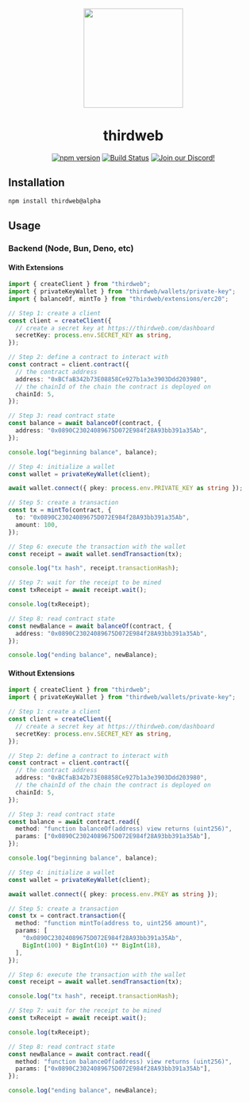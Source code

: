 <p align="center">
<br />
<a href="https://thirdweb.com"><img src="https://github.com/thirdweb-dev/js/blob/main/packages/sdk/logo.svg?raw=true" width="200" alt=""/></a>
<br />
</p>
<h1 align="center">thirdweb</h1>
<p align="center">
<a href="https://www.npmjs.com/package/thirdweb"><img src="https://img.shields.io/npm/v/thirdweb?color=red&label=npm&logo=npm" alt="npm version"/></a>
<a href="https://github.com/thirdweb-dev/js/actions/workflows/build-test-lint.yml"><img alt="Build Status" src="https://github.com/thirdweb-dev/js/actions/workflows/build-test-lint.yml/badge.svg"/></a>
<a href="https://discord.gg/thirdweb"><img alt="Join our Discord!" src="https://img.shields.io/discord/834227967404146718.svg?color=7289da&label=discord&logo=discord&style=flat"/></a>

## Installation

```bash
npm install thirdweb@alpha
```

## Usage

### Backend (Node, Bun, Deno, etc)

#### With Extensions

```ts
import { createClient } from "thirdweb";
import { privateKeyWallet } from "thirdweb/wallets/private-key";
import { balanceOf, mintTo } from "thirdweb/extensions/erc20";

// Step 1: create a client
const client = createClient({
  // create a secret key at https://thirdweb.com/dashboard
  secretKey: process.env.SECRET_KEY as string,
});

// Step 2: define a contract to interact with
const contract = client.contract({
  // the contract address
  address: "0xBCfaB342b73E08858Ce927b1a3e3903Ddd203980",
  // the chainId of the chain the contract is deployed on
  chainId: 5,
});

// Step 3: read contract state
const balance = await balanceOf(contract, {
  address: "0x0890C23024089675D072E984f28A93bb391a35Ab",
});

console.log("beginning balance", balance);

// Step 4: initialize a wallet
const wallet = privateKeyWallet(client);

await wallet.connect({ pkey: process.env.PRIVATE_KEY as string });

// Step 5: create a transaction
const tx = mintTo(contract, {
  to: "0x0890C23024089675D072E984f28A93bb391a35Ab",
  amount: 100,
});

// Step 6: execute the transaction with the wallet
const receipt = await wallet.sendTransaction(tx);

console.log("tx hash", receipt.transactionHash);

// Step 7: wait for the receipt to be mined
const txReceipt = await receipt.wait();

console.log(txReceipt);

// Step 8: read contract state
const newBalance = await balanceOf(contract, {
  address: "0x0890C23024089675D072E984f28A93bb391a35Ab",
});

console.log("ending balance", newBalance);
```

#### Without Extensions

```ts
import { createClient } from "thirdweb";
import { privateKeyWallet } from "thirdweb/wallets/private-key";

// Step 1: create a client
const client = createClient({
  // create a secret key at https://thirdweb.com/dashboard
  secretKey: process.env.SECRET_KEY as string,
});

// Step 2: define a contract to interact with
const contract = client.contract({
  // the contract address
  address: "0xBCfaB342b73E08858Ce927b1a3e3903Ddd203980",
  // the chainId of the chain the contract is deployed on
  chainId: 5,
});

// Step 3: read contract state
const balance = await contract.read({
  method: "function balanceOf(address) view returns (uint256)",
  params: ["0x0890C23024089675D072E984f28A93bb391a35Ab"],
});

console.log("beginning balance", balance);

// Step 4: initialize a wallet
const wallet = privateKeyWallet(client);

await wallet.connect({ pkey: process.env.PKEY as string });

// Step 5: create a transaction
const tx = contract.transaction({
  method: "function mintTo(address to, uint256 amount)",
  params: [
    "0x0890C23024089675D072E984f28A93bb391a35Ab",
    BigInt(100) * BigInt(10) ** BigInt(18),
  ],
});

// Step 6: execute the transaction with the wallet
const receipt = await wallet.sendTransaction(tx);

console.log("tx hash", receipt.transactionHash);

// Step 7: wait for the receipt to be mined
const txReceipt = await receipt.wait();

console.log(txReceipt);

// Step 8: read contract state
const newBalance = await contract.read({
  method: "function balanceOf(address) view returns (uint256)",
  params: ["0x0890C23024089675D072E984f28A93bb391a35Ab"],
});

console.log("ending balance", newBalance);
```
